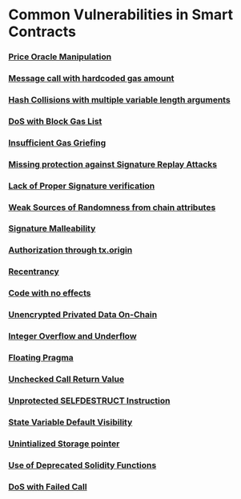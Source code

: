 # Common Vulnerabilities in Smart Contracts

### [Price Oracle Manipulation](https://)
### [Message call with hardcoded gas amount](https://)
### [Hash Collisions with multiple variable length arguments](https://)
### [DoS with Block Gas List](https://)
### [Insufficient Gas Griefing](https://)
### [Missing protection against Signature Replay Attacks](https://)
### [Lack of Proper Signature verification](https://)
### [Weak Sources of Randomness from chain attributes](https://)
### [Signature Malleability](https://)
### [Authorization through tx.origin](https://)
### [Recentrancy](https://)
### [Code with no effects](https://)
### [Unencrypted Privated Data On-Chain](https://)
### [Integer Overflow and Underflow](https://)
### [Floating Pragma](https://)
### [Unchecked Call Return Value](https://)
### [Unprotected SELFDESTRUCT Instruction](https://)
### [State Variable Default Visibility](https://)
### [Unintialized Storage pointer](https://)
### [Use of Deprecated Solidity Functions](https://)
### [DoS with Failed Call](https://)
